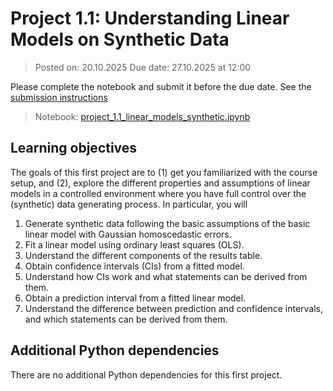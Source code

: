 # Project 1.1: Understanding Linear Models on Synthetic Data

> Posted on: 20.10.2025
> Due date: 27.10.2025 at 12:00

Please complete the notebook and submit it before the due date. See the [submission instructions]()

> Notebook: [project_1.1_linear_models_synthetic.ipynb]()

## Learning objectives

The goals of this first project are to (1) get you familiarized with the course setup, and (2), explore the different properties and assumptions of linear models in a controlled environment where you have full control over the (synthetic) data generating process. In particular, you will

1. Generate synthetic data following the basic assumptions of the basic linear model with Gaussian homoscedastic errors.
2. Fit a linear model using ordinary least squares (OLS).
3. Understand the different components of the results table.
4. Obtain confidence intervals (CIs) from a fitted model.
5. Understand how CIs work and what statements can be derived from them.
6. Obtain a prediction interval from a fitted linear model.
8. Understand the difference between prediction and confidence intervals, and which statements can be derived from them.

## Additional Python dependencies

There are no additional Python dependencies for this first project.
